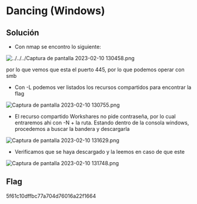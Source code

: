 # Dancing (Windows)

## Solución

- Con nmap se encontro lo siguiente:

![../../../Captura de pantalla 2023-02-10 130458.png](Captura_de_pantalla_2023-02-10_130458.png)

por lo que vemos que esta el puerto 445, por lo que podemos operar con smb

- Con -L podemos ver listados los recursos compartidos para encontrar la flag

![Captura de pantalla 2023-02-10 130755.png](Captura_de_pantalla_2023-02-10_130755.png)

- El recurso compartido Workshares no pide contraseña, por lo cual entraremos ahi con -N + la ruta. Estando dentro de la consola windows, procedemos a buscar la bandera y descargarla

![Captura de pantalla 2023-02-10 131629.png](Captura_de_pantalla_2023-02-10_131629.png)

- Verificamos que se haya descargado y la leemos en caso de que este

![Captura de pantalla 2023-02-10 131748.png](Captura_de_pantalla_2023-02-10_131748.png)

## Flag

5f61c10dffbc77a704d76016a22f1664